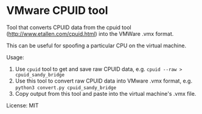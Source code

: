 # VMware CPUID tool

Tool that converts CPUID data from the cpuid tool (http://www.etallen.com/cpuid.html) into
the VMWare .vmx format.

This can be useful for spoofing a particular CPU on the virtual machine.

Usage:
  1. Use `cpuid` tool to get and save raw CPUID data, e.g. `cpuid --raw > cpuid_sandy_bridge`
  2. Use this tool to convert raw CPUID data into VMware .vmx format, e.g.
     `python3 convert.py cpuid_sandy_bridge`
  3. Copy output from this tool and paste into the virtual machine's .vmx file.

License: MIT
